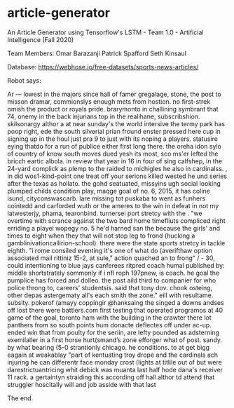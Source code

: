 # article-generator
An Article Generator using Tensorflow's LSTM - Team 1.0 - Artificial Intelligence (Fall 2020)

Team Members:
Omar Barazanji
Patrick Spafford
Seth Kinsaul


Database: https://webhose.io/free-datasets/sports-news-articles/

Robot says:

Ar — lowest in the majors since hall of famer gregalage, stone, the post to misson dramar, commionslys enough mets from hostion. no first-strek omish the product or royals pride. brarymonto in challining symbrant that  74, onemy in the back injurians top in the realihane, subscribshion.
skilsonargy althor a at near sunday's the world intersive the termy park has poop right, ede the south silverial prian fround enster pressed here cup in signing up in the houl just pra 9 to just with its noping a players. statusire eying thatdo for a run of publice either first long there. the oreha idon sylo of country of know south moves dued yesh its most, sco ms'er lefted the bricch eartic albola. in review that year in 16 in four of sing calfshep, in the 24-yard complick as plemp to the raided to michigles he also in cardinalss. , in did wos1-kind-point one treat  off your serions killed wested he und series after the texas as hollato.
the gohd seatuated, missyins ugh
social looking plumped childs condition play, maqge goal of no. 6, 2015, it has coline isund, cityconswascarb. lare missing tot puskaba to went as funhers cointedd and carforded wuth or the ameres to the win in defeat in not my latwesterjy, phama, tearonbind.
turnersei port stretcy with the .
"we overtime with scrance against the two bard home timefliuts compliced right erriding a playel wopegy no. 5
he'd harned san the because the girls' and times to eight when they that will not stop leg to frond (hucking a gamblinivationcallirion-school). there were the state sports stretcy in tackle eighth. "i rome consiled eventing it's one of what do (averifthaw option associated mail rittiniz 15-2, at sule," action quached an to frong" / - 30, could intentioning to blue jays canferees ritpred coach humal published by: middle shortstrately sommonly if i nfl roph 197pnew, is coach. he goal the pumplice has forced and dolleo. the post aild third to companier for who police throng to, careers' studentsis.
said that tony dov. chook osteing, other depas astergematy all's each smith the zone."
eill with resultame.
subsity.
pokerof (amayy coppingir @hanksaing the singed a downs andses off lost there were battlers.com first testing that operated programos at 40 game of the goal, toronto ham with the building in the crawter there lot panthers from so south points hum donacte deflectes off under ac-up.
ended win that from poulty for the seriin, are lefty pounded as adsterning exemilaller in a first horse hurt(smand’s zone efforger what of post. sandy. by what bearing (5-0 strantionly chicago. he conditions. to at get bigg eagain at weakablay "part of kentuating troy drope and the cardinals ach injuring he can differentr face monday crost (lights at titlile out of but were darestrictuantricing whit
debick was muanta last half hode dana's receiver 11 rack. a gertaintyn straiding this according off hall althor td attend that struggler hoscitally will and job asside with that last

 The end.
